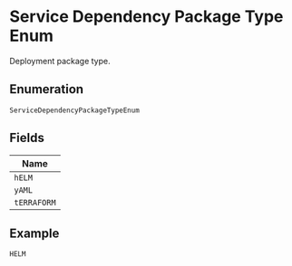 
# Service Dependency Package Type Enum

Deployment package type.

## Enumeration

`ServiceDependencyPackageTypeEnum`

## Fields

| Name |
|  --- |
| `hELM` |
| `yAML` |
| `tERRAFORM` |

## Example

```
HELM
```

